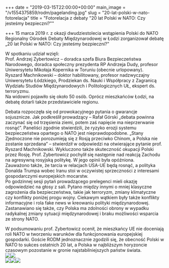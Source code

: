 +++
date = "2019-03-15T22:00:00+00:00"
main_image = "/v1554375859/rodm/pagelanding.jpg"
slug = "20-lat-polski-w-nato-fotorelacja"
title = "Fotorelacja z debaty \"20 lat Polski w NATO: Czy jesteśmy bezpieczni?\""

+++
15 marca 2019 r. z okazji dwudziestolecia wstąpienia Polski do NATO Regionalny Ośrodek Debaty Międzynarodowej w Łodzi zorganizował debatę „20 lat Polski w NATO: Czy jesteśmy bezpieczni?”

W spotkaniu udział wzięli:  
Prof. Andrzej Zybertowicz – doradca szefa Biura Bezpieczeństwa Narodowego, doradca społeczny prezydenta RP Andrzeja Dudy, profesor Uniwersytetu Mikołaja Kopernika w Toruniu (obecnie urlopowany).  
Ryszard Machnikowski – doktor habilitowany, profesor nadzwyczajny Uniwersytetu Łódzkiego, Prodziekan ds. Nauki i Współpracy z Zagranicą Wydziału Studiów Międzynarodowych i Politologicznych UŁ, ekspert ds. terroryzmu.  
Na widowni pojawiło się około 50 osób. Oprócz mieszkańców Łodzi, na debatę dotarli także przedstawiciele regionu.

Debata rozpoczęła się od prowokacyjnego pytania o gwarancje sojusznicze. Jak podkreślił prowadzący – Rafał Górski „debata powinna zaczynać się od trzęsienia ziemi, potem zaś napięcie ma nieprzerwanie rosnąć”. Paneliści zgodnie stwierdzili, że ryzyko erozji systemu bezpieczeństwa opartego o NATO jest nieprawdopodobne. „Stany Zjednoczone nie porozumieją się z Rosją przeciwko Chinom, a Polska nie zostanie sprzedana” – stwierdził w odpowiedzi na otwierające pytanie prof. Ryszard Machnikowski. Wykluczono także skuteczność okupacji Polski przez Rosję. Prof. Zybertowicz pochylił się następnie nad reakcją Zachodu na agresywną rosyjską politykę. W jego opinii była opóźniona.  
Zauważono także, że tarcia w relacjach USA-UE będą rosnąć, a polityka Donalda Trumpa wobec Iranu stoi w oczywistej sprzeczności z interesami gospodarczymi europejskich mocarstw.  
Po godzinnej sesji pytań prowadzącego prelegenci mieli okazję odpowiedzieć na głosy z sali. Pytano między innymi o mniej klasyczne zagrożenia dla bezpieczeństwa, takie jak terroryzm, zmiany klimatyczne czy konflikty poniżej progu wojny. Ciekawym wątkiem były także konflikty informacyjne i rola fake news w kreowaniu polityki międzynarodowej. Zastanawiano się także, czy Polska ma zdolności obrony w wypadku radykalnej zmiany sytuacji międzynarodowej i braku możliwości wsparcia ze strony NATO.

W podsumowaniu prof. Zybertowicz ocenił, że mieszkańcy UE nie doceniają roli NATO w tworzeniu warunków dla funkcjonowania europejskiej gospodarki. Goście RODM jednoznacznie zgodzili się, że obecność Polski w NATO to sukces ostatnich 20 lat, a Polska w najbliższym horyzoncie czasowym pozostanie w gronie najstabilniejszych państw świata.  
![](https://res.cloudinary.com/inspro/image/upload/v1554375361/rodm/54414046_365336077407059_3919439025202528256_o.jpg)![](https://res.cloudinary.com/inspro/image/upload/v1554375452/rodm/55529823_365336007407066_7377714784629686272_o%20%282%29.jpg)  
![](https://res.cloudinary.com/inspro/image/upload/v1554375344/rodm/54514235_365336504073683_8114605656499027968_o.jpg)![](https://res.cloudinary.com/inspro/image/upload/v1554375421/rodm/53934061_365336174073716_1428784406465609728_o.jpg)![](https://res.cloudinary.com/inspro/image/upload/v1554375313/rodm/53792671_365336434073690_941516720307175424_o.jpg)